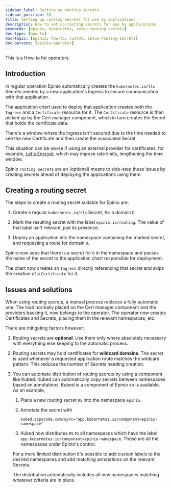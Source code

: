 ```yaml
---
sidebar_label: Setting up routing secrets
sidebar_position: 10
title: Setting up routing secrets for use by applications
description: How to set up routing secrets for use by applications
keywords: [epinio, kubernetes, setup routing secrets]
doc-type: [how-to]
doc-topic: [epinio, how-to, custom, setup-routing-secrets]
doc-persona: [epinio-operator]
---
```


This is a How-to for operators.

## Introduction

In regular operation Epinio automatically creates the `kubernetes.io/tls` Secrets needed by a new application's Ingress to secure communication with that application.

The application chart used to deploy that application creates both the `Ingress` and a `Certificate` resource for it.
The `Certificate` resource is then picked up by the Cert manager component, which in turn creates the Secret that holds the certificate data.

There's a window where the Ingress isn't secured due to the time needed to see the new Certificate and then create the associated Secret.

This situation can be worse if using an external provider for certificates, for example, [Let's Encrypt](https://letsencrypt.org/), which may impose rate limits, lengthening the time window.

Epinio `routing secrets` are an (optional) means to side-step these issues by creating secrets ahead of deploying the applications using them.

## Creating a routing secret

The steps to create a routing secret suitable for Epinio are:

1. Create a regular `kubernetes.io/tls` Secret, for a domain `D`.

1. Mark the resulting secret with the label `epinio.io/routing`.
The value of that label isn't relevant, just its presence.

1. Deploy an application into the namespace containing the marked secret, and requesting
a route for domain `D`.

Epinio now sees that there is a secret for `D` in the namespace and passes the name of the secret to the application chart responsible for deployment.

The chart now creates an `Ingress` directly referencing that secret and skips the creation of a `Certificate` for it.

## Issues and solutions

When using routing secrets, a manual process replaces a fully automatic one.
The load normally placed on the Cert manager component and the providers backing it, now belongs to the operator.
The operator now creates Certificates and Secrets, placing them in the relevant namespaces, etc.

There are mitigating factors however:

1. Routing secrets are **optional**.
Use them only where absolutely necessary with everything else keeping to the automatic process.

1. Routing secrets may hold certificates for **wildcard domains**.
The secret is used whenever a requested application route matches the wildcard pattern.
This reduces the number of Secrets needing creation.

1. You can automate distribution of routing secrets by using a component like Kubed.
Kubed can automatically copy secrets between namespaces based on annotations.
Kubed is a component of Epinio so is available.
As an example,

   1. Place a new routing secret `RS` into the namespace `epinio`.

   1. Annotate the secret with

      `kubed.appscode.com/sync="app.kubernetes.io/component=epinio-namespace"`

   1. Kubed now distributes `RS` to all namespaces which have the label `app.kubernetes.io/component=epinio-namespace`.
   These are all the namespaces under Epinio's control.

   For a more limited distribution it's possible to add custom labels to the
   desired namespaces and add matching annotations on the relevant Secrets.

   The distribution automatically includes all new namespaces
   matching whatever criteria are in place.
